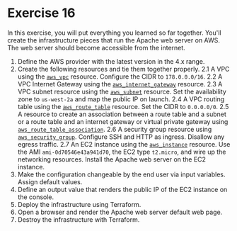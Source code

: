 # Exercise 16

In this exercise, you will put everything you learned so far together. You'll create the infrastructure pieces that run the Apache web server on AWS. The web server should become accessible from the internet.

1. Define the AWS provider with the latest version in the 4.x range.
2. Create the following resources and tie them together properly.
  2.1 A VPC using the [`aws_vpc`](https://registry.terraform.io/providers/hashicorp/aws/latest/docs/resources/vpc) resource. Configure the CIDR to `178.0.0.0/16`.
  2.2 A VPC Internet Gateway using the [`aws_internet_gateway`](https://registry.terraform.io/providers/hashicorp/aws/latest/docs/resources/internet_gateway) resource.
  2.3 A VPC subnet resource using the [`aws_subnet`](https://registry.terraform.io/providers/hashicorp/aws/latest/docs/resources/subnet) resource. Set the availability zone to `us-west-2a` and map the public IP on launch.
  2.4 A VPC routing table using the [`aws_route_table`](https://registry.terraform.io/providers/hashicorp/aws/latest/docs/resources/route_table) resource. Set the CIDR to `0.0.0.0/0`.
  2.5 A resource to create an association between a route table and a subnet or a route table and an internet gateway or virtual private gateway using [`aws_route_table_association`](https://registry.terraform.io/providers/hashicorp/aws/latest/docs/resources/route_table_association).
  2.6 A security group resource using [`aws_security_group`](https://registry.terraform.io/providers/hashicorp/aws/latest/docs/resources/security_group). Configure SSH and HTTP as ingress. Disallow any egress traffic.
  2.7 An EC2 instance using the [`aws_instance`](https://registry.terraform.io/providers/hashicorp/aws/latest/docs/resources/instance) resource. Use the AMI `ami-0d70546e43a941d70`, the EC2 type `t2.micro`, and wire up the networking resources. Install the Apache web server on the EC2 instance.
3. Make the configuration changeable by the end user via input variables. Assign default values.
4. Define an output value that renders the public IP of the EC2 instance on the console.
5. Deploy the infrastructure using Terraform.
6. Open a browser and render the Apache web server default web page.
7. Destroy the infrastructure with Terraform.
